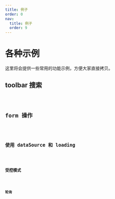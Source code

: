 ```yaml
---
title: 例子
order: 0
nav:
  title: 例子
  order: 9
---
```


# 各种示例

这里将会提供一些常用的功能示例，方便大家直接拷贝。

## toolbar 搜索

<code src="./example/search.tsx" />

## form 操作

<code src="./example/form.tsx" />

## 使用 dataSource 和 loading

<code src="./example/dataSource.tsx" />

## 受控模式

<code src="./example/columnsStateMap.tsx" />

## 轮询

<code src="./example/pollinga.tsx" />
